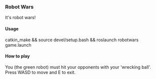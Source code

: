 ### Robot Wars

It's robot wars!

#### Usage

catkin_make && source devel/setup.bash && roslaunch robotwars game.launch  

#### How to play
You (the green robot) must hit your opponents with your 'wrecking ball'. Press WASD to move and E to exit.  
